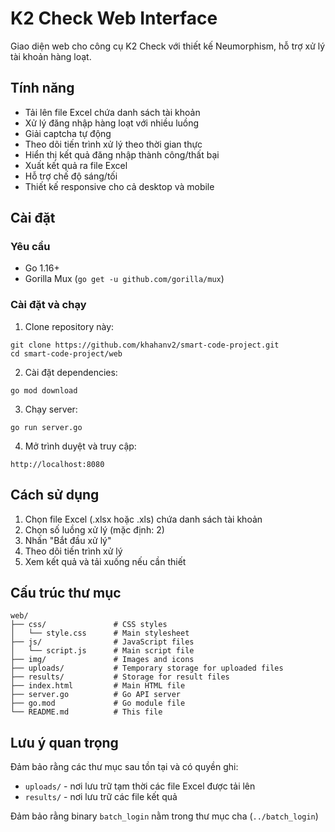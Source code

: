 # K2 Check Web Interface

Giao diện web cho công cụ K2 Check với thiết kế Neumorphism, hỗ trợ xử lý tài khoản hàng loạt.

## Tính năng

- Tải lên file Excel chứa danh sách tài khoản
- Xử lý đăng nhập hàng loạt với nhiều luồng
- Giải captcha tự động
- Theo dõi tiến trình xử lý theo thời gian thực
- Hiển thị kết quả đăng nhập thành công/thất bại
- Xuất kết quả ra file Excel
- Hỗ trợ chế độ sáng/tối
- Thiết kế responsive cho cả desktop và mobile

## Cài đặt

### Yêu cầu

- Go 1.16+
- Gorilla Mux (`go get -u github.com/gorilla/mux`)

### Cài đặt và chạy

1. Clone repository này:
```
git clone https://github.com/khahanv2/smart-code-project.git
cd smart-code-project/web
```

2. Cài đặt dependencies:
```
go mod download
```

3. Chạy server:
```
go run server.go
```

4. Mở trình duyệt và truy cập:
```
http://localhost:8080
```

## Cách sử dụng

1. Chọn file Excel (.xlsx hoặc .xls) chứa danh sách tài khoản
2. Chọn số luồng xử lý (mặc định: 2)
3. Nhấn "Bắt đầu xử lý"
4. Theo dõi tiến trình xử lý
5. Xem kết quả và tải xuống nếu cần thiết

## Cấu trúc thư mục

```
web/
├── css/               # CSS styles
│   └── style.css      # Main stylesheet
├── js/                # JavaScript files
│   └── script.js      # Main script file
├── img/               # Images and icons
├── uploads/           # Temporary storage for uploaded files
├── results/           # Storage for result files
├── index.html         # Main HTML file
├── server.go          # Go API server
├── go.mod             # Go module file
└── README.md          # This file
```

## Lưu ý quan trọng

Đảm bảo rằng các thư mục sau tồn tại và có quyền ghi:
- `uploads/` - nơi lưu trữ tạm thời các file Excel được tải lên
- `results/` - nơi lưu trữ các file kết quả

Đảm bảo rằng binary `batch_login` nằm trong thư mục cha (`../batch_login`) 